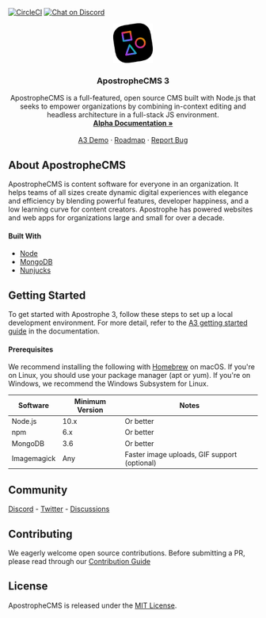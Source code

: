 
[![CircleCI](https://circleci.com/gh/apostrophecms/apostrophe/tree/3.0.svg?style=svg)](https://circleci.com/gh/apostrophecms/apostrophe/tree/3.0)
[![Chat on Discord](https://img.shields.io/discord/517772094482677790.svg)](https://chat.apostrophecms.org)

<p align="center">
  <a href="https://github.com/apostrophecms/apostrophe">
    <img src="logo.svg" alt="Logo" width="80" height="80">
  </a>

  <h3 align="center">ApostropheCMS 3</h3>

  <p align="center">
    ApostropheCMS is a full-featured, open source CMS built with Node.js that seeks to empower organizations by combining in-context editing and headless architecture in a full-stack JS environment.
    <br />
    <a href="https://a3.docs.apos.dev/"><strong>Alpha Documentation »</strong></a>
    <br />
    <br />
    <a href="https://demo.apos3.dev">A3 Demo</a>
    ·
    <a href="https://portal.productboard.com/apostrophecms/1-product-roadmap/tabs/2-planned">Roadmap</a>
    ·
    <a href="https://github.com/apostrophecms/apostrophe/issues/new?assignees=&labels=bug,3.0&template=bug_report.md&title=">Report Bug</a>
  </p>
</p>

## About ApostropheCMS

ApostropheCMS is content software for everyone in an organization. It helps teams of all sizes create dynamic digital experiences with elegance and efficiency by blending powerful features, developer happiness, and a low learning curve for content creators. Apostrophe has powered websites and web apps for organizations large and small for over a decade.

#### Built With

* [Node](https://nodejs.org/en/)
* [MongoDB](https://www.mongodb.com/)
* [Nunjucks](https://mozilla.github.io/nunjucks/)

## Getting Started

To get started with Apostrophe 3, follow these steps to set up a local development environment. For more detail, refer to the [A3 getting started guide](https://a3.docs.apos.dev/guide/starting-your-project.html) in the documentation.

#### Prerequisites

We recommend installing the following with [Homebrew](https://brew.sh/) on macOS. If you're on Linux, you should use your package manager (apt or yum). If you're on Windows, we recommend the Windows Subsystem for Linux.

| Software | Minimum Version | Notes
| ------------- | ------------- | -----
| Node.js | 10.x | Or better
| npm  | 6.x  | Or better
| MongoDB  | 3.6  | Or better
| Imagemagick  | Any | Faster image uploads, GIF support (optional)

## Community

[Discord](https://discord.com/invite/XkbRNq7) - [Twitter](https://twitter.com/apostrophecms) - [Discussions](https://github.com/apostrophecms/apostrophe/discussions)

## Contributing

We eagerly welcome open source contributions. Before submitting a PR, please read through our [Contribution Guide](https://github.com/apostrophecms/apostrophe/blob/main/CONTRIBUTING.md)

## License

ApostropheCMS is released under the [ MIT License](https://github.com/apostrophecms/apostrophe/blob/main/LICENSE.md).
